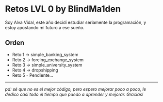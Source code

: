 # Retos LVL 0 by BlindMa1den

Soy Alva Vidal, este año decidí estudiar seriamente la programación, y estoy apostando mi futuro a ese sueño.

## Orden
- Reto 1 -> simple_banking_system
- Reto 2 -> foreing_exchange_system
- Reto 3 -> simple_university_system
- Reto 4 -> dropshipping
- Reto 5 - Pendiente...

---
*pd: sé que no es el mejor código, pero espero mejorar poco a poco, le dedico casi todo el tiempo que puedo a aprender y mejorar. Gracias!*